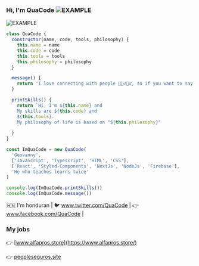### Hi, I'm QuaCode <img src="https://firebasestorage.googleapis.com/v0/b/quacode-eb12b.appspot.com/o/hi.gif?alt=media&token=726b64ec-03a0-4d34-9a24-8ca60bae0494" alt="EXAMPLE" />


<img src="https://firebasestorage.googleapis.com/v0/b/quacode-eb12b.appspot.com/o/Frame%2019.png?alt=media&token=f9b25afa-1cfe-4dfb-b2bc-bf743a42eece" alt="EXAMPLE" />

```jsx
class QuaCode {
  constructor(name, code, tools, philosophy) {
    this.name = name
    this.code = code
    this.tools = tools
    this.philosophy = philosophy
  }

  message() {
    return 'I love connecting with people 🥷🦸‍♂️🧙‍♂️, so if you want to say hi, ill be happy to meet you more'
  }

  printSkills() {
    return `Hi, I'm ${this.name} and
    My skills are ${this.code} and
    ${this.tools}.
    My philosophy of life is based on "${this.philosophy}"
    `
  }
}

const ImQuaCode = new QuaCode(
  'Geovanny',
  ['JavaScript', 'Typescript', 'HTML', 'CSS'],
  ['React', 'Styled-Components', 'NextJs', 'NodeJs', 'Firebase'],
  'He who teaches learns twice'
)

console.log(ImQuaCode.printSkills())
console.log(ImQuaCode.message())
```
🇭🇳 I'm honduran |
🐦 www.twitter.com/QuaCode |
👉 www.facebook.com/QuaCode |

### My jobs

👉 [www.alfapros.store](https://www.alfapros.store/)

👉 [peopleseguros.site](https://peopleseguros.site/)

